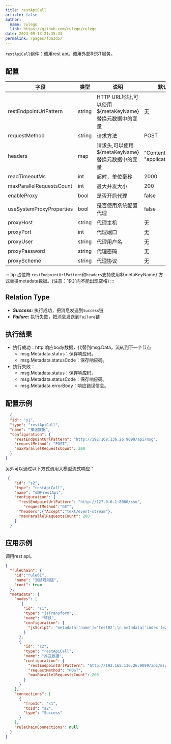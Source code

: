 ```yaml
---
title: restApiCall
article: false
author: 
  name: rulego
  link: https://github.com/rulego/rulego
date: 2023-09-13 21:35:33
permalink: /pages/f3a3d5/
---
```


`restApiCall`组件：调用rest api。调用外部REST服务。

## 配置

| 字段                     | 类型     | 说明   | 默认值 |
|------------------------|--------|------|--|
| restEndpointUrlPattern | string |  HTTP URL地址,可以使用 ${metaKeyName} 替换元数据中的变量 | 无 |
| requestMethod          | string |  请求方法 | POST |
| headers | map |  请求头,可以使用 ${metaKeyName} 替换元数据中的变量 | "Content-Type": "application/json" |
| readTimeoutMs | int |  超时，单位毫秒 | 2000 |
| maxParallelRequestsCount | int |  最大并发大小 | 200 |
| enableProxy | bool |  是否开启代理 | false |
| useSystemProxyProperties | bool |  是否使用系统配置代理 | false |
| proxyHost | string |  代理主机 | 无 |
| proxyPort | int |  代理端口 | 无 |
| proxyUser | string |  代理用户名 | 无 |
| proxyPassword | string |  代理密码 | 无 |
| proxyScheme | string |  代理协议 | 无 |

::: tip 占位符
`restEndpointUrlPattern`和`headers`支持使用${metaKeyName} 方式替换metadata数据。(注意：`${}`内不能出现空格)
:::

## Relation Type

- ***Success:*** 执行成功，把消息发送到`Success`链
- ***Failure:*** 执行失败，把消息发送到`Failure`链

## 执行结果

- 执行成功：http 响应body数据，代替到msg.Data，流转到下一个节点
  - msg.Metadata.status：保存响应码。
  - msg.Metadata.statusCode：保存响应码。
- 执行失败：
  - msg.Metadata.status：保存响应码。
  - msg.Metadata.statusCode：保存响应码。
  - msg.Metadata.errorBody：响应错误信息。
  
## 配置示例

```json
  {
  "id": "s1",
  "type": "restApiCall",
  "name": "推送数据",
  "configuration": {
    "restEndpointUrlPattern": "http://192.168.136.26:9099/api/msg",
    "requestMethod": "POST",
    "maxParallelRequestsCount": 200
  }
}
```
另外可以通过以下方式调用大模型流式响应：
```json
 {
    "id": "s2",
    "type": "restApiCall",
    "name": "调用restApi",
    "configuration": {
      "restEndpointUrlPattern": "http://127.0.0.1:8080/sse",
        "requestMethod":"GET",
      "headers":{"Accept":"text/event-stream"},
      "maxParallelRequestsCount": 200
    }
  }
```
## 应用示例

调用rest api。

```json
{
  "ruleChain": {
    "id":"rule01",
    "name": "测试规则链",
    "root": true
  },
  "metadata": {
    "nodes": [
       {
        "id": "s1",
        "type": "jsTransform",
        "name": "转换",
        "configuration": {
          "jsScript": "metadata['name']='test02';\n metadata['index']=22;\n msg['addField']='addValue2'; return {'msg':msg,'metadata':metadata,'msgType':msgType};"
        }
      },
      {
        "id": "s2",
        "type": "restApiCall",
        "name": "推送数据",
        "configuration": {
          "restEndpointUrlPattern": "http://192.168.136.26:9099/api/msg",
          "requestMethod": "POST",
          "maxParallelRequestsCount": 200
        }
      }
    ],
    "connections": [
      {
        "fromId": "s1",
        "toId": "s2",
        "type": "Success"
      }
    ],
    "ruleChainConnections": null
  }
}
```